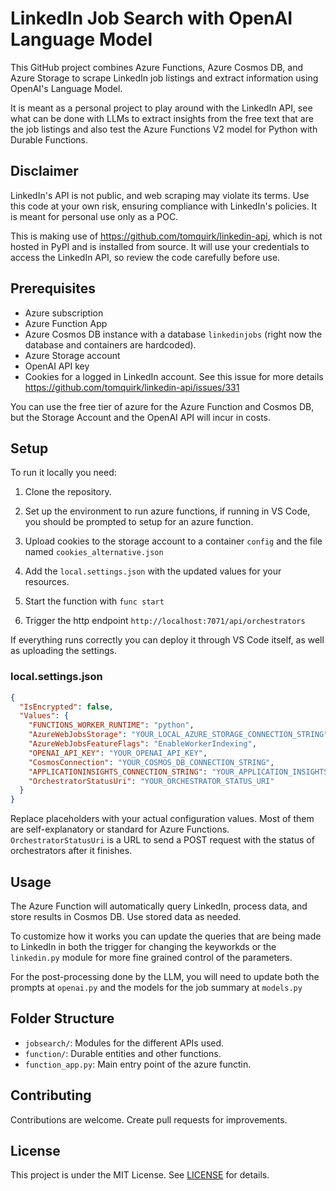 # LinkedIn Job Search with OpenAI Language Model

This GitHub project combines Azure Functions, Azure Cosmos DB, and Azure Storage to scrape LinkedIn job listings and extract information using OpenAI's Language Model.

It is meant as a personal project to play around with the LinkedIn API, see what can be done with LLMs to extract insights from the free text that are the job listings and also test the Azure Functions V2 model for Python with Durable Functions.


## Disclaimer
LinkedIn's API is not public, and web scraping may violate its terms. Use this code at your own risk, ensuring compliance with LinkedIn's policies. It is meant for personal use only as a POC.

This is making use of https://github.com/tomquirk/linkedin-api, which is not hosted in PyPI and is installed from source. It will use your credentials to access the LinkedIn API, so review the code carefully before use.


## Prerequisites
- Azure subscription
- Azure Function App
- Azure Cosmos DB instance with a database `linkedinjobs` (right now the database and containers are hardcoded).
- Azure Storage account
- OpenAI API key
- Cookies for a logged in LinkedIn account. See this issue for more details https://github.com/tomquirk/linkedin-api/issues/331

You can use the free tier of azure for the Azure Function and Cosmos DB, but the Storage Account and the OpenAI API will incur in costs. 

## Setup

To run it locally you need:

1. Clone the repository.

2. Set up the environment to run azure functions, if running in VS Code, you should be prompted to setup for an azure function.

3. Upload cookies to the storage account to a container `config` and the file named `cookies_alternative.json`

3. Add the `local.settings.json` with the updated values for your resources.

4. Start the function with `func start`

5. Trigger the http endpoint `http://localhost:7071/api/orchestrators`

If everything runs correctly you can deploy it through VS Code itself, as well as uploading the settings.

### local.settings.json
```json
{
  "IsEncrypted": false,
  "Values": {
    "FUNCTIONS_WORKER_RUNTIME": "python",
    "AzureWebJobsStorage": "YOUR_LOCAL_AZURE_STORAGE_CONNECTION_STRING",
    "AzureWebJobsFeatureFlags": "EnableWorkerIndexing",
    "OPENAI_API_KEY": "YOUR_OPENAI_API_KEY",
    "CosmosConnection": "YOUR_COSMOS_DB_CONNECTION_STRING",
    "APPLICATIONINSIGHTS_CONNECTION_STRING": "YOUR_APPLICATION_INSIGHTS_CONNECTION_STRING",
    "OrchestratorStatusUri": "YOUR_ORCHESTRATOR_STATUS_URI"
  }
}
```

Replace placeholders with your actual configuration values. Most of them are self-explanatory or standard for Azure Functions. `OrchestratorStatusUri` is a URL to send a POST request with the status of orchestrators after it finishes.

## Usage
The Azure Function will automatically query LinkedIn, process data, and store results in Cosmos DB. Use stored data as needed.

To customize how it works you can update the queries that are being made to LinkedIn in both the trigger for changing the keyworkds or the `linkedin.py` module for more fine grained control of the parameters.

For the post-processing done by the LLM, you will need to update both the prompts at `openai.py` and the models for the job summary at `models.py`

## Folder Structure
- `jobsearch/`: Modules for the different APIs used.
- `function/`: Durable entities and other functions.
- `function_app.py`: Main entry point of the azure functin.

## Contributing
Contributions are welcome. Create pull requests for improvements.

## License
This project is under the MIT License. See [LICENSE](LICENSE) for details.